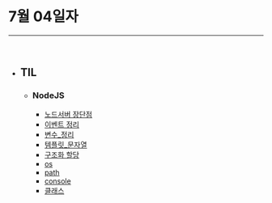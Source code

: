 # 7월 04일자 

***

<br>

* ## TIL 
  * ### NodeJS
    * [노드서버 장단점](/NodeJS/노드_서버의_장단점.md)
    * [이벤트 정리](/NodeJS/이벤트_루프.md)
    * [변수_정리](/NodeJS/변수_정리.md)
    * [템플릿_문자열](/NodeJS/템플릿_문자열.md)
    * [구조화 할당](/NodeJS/구조화_할당.md)
    * [os](/NodeJS/modules/os_module.md)
    * [path](/NodeJS/modules/path.md)
    * [console](/NodeJS/console.md)
    * [클래스](/NodeJS/클래스.md)

